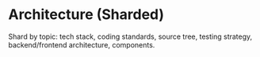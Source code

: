 # Architecture (Sharded)

Shard by topic: tech stack, coding standards, source tree, testing strategy, backend/frontend architecture, components.
